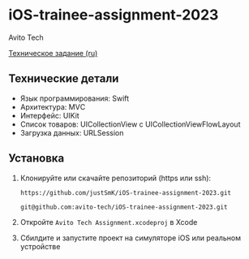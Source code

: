 # iOS-trainee-assignment-2023
Avito Tech

[Техническое задание (ru)](BRIEF.md)

## Технические детали

- Язык программирования: Swift
- Архитектура: MVС
- Интерфейс: UIKit
- Список товаров: UICollectionView с UICollectionViewFlowLayout
- Загрузка данных: URLSession

## Установка 

1. Клонируйте или скачайте репозиторий (https или ssh):

   ```
   https://github.com/justSmK/iOS-trainee-assignment-2023.git
   ```

   ```
   git@github.com:avito-tech/iOS-trainee-assignment-2023.git
   ```
2. Откройте `Avito Tech Assignment.xcodeproj` в Xcode
3. Сбилдите и запустите проект на симуляторе iOS или реальном устройстве


